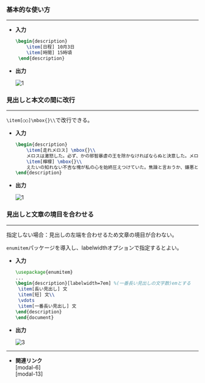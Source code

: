 <!-- 6 -->
<!--見出し付き箇条書き(description環境)-->

### 基本的な使い方

---

- **入力**
    
    ```latex
    \begin{description}
        \item[日程] 10月3日
        \item[時間] 15時頃
     \end{description}
    ```
    
- **出力**
    
    ![1](./CheatSheet/align-environment/1.png)
    

### **見出しと本文の間に改行**

---

`\item[○○]\mbox{}\\`で改行できる。

- **入力**
    
    ```latex
    \begin{description}
        \item[走れメロス] \mbox{}\\
        メロスは激怒した。必ず、かの邪智暴虐の王を除かなければならぬと決意した。メロスは、村の牧人である。笛を吹き、羊と遊んで暮して来た。けれども邪悪に対しては、人一倍に敏感であった。(太宰治、1940年より)
        \item[檸檬] \mbox{}\\
        えたいの知れない不吉な塊が私の心を始終圧えつけていた。焦躁と言おうか、嫌悪と言おうか---酒を飲んだあとに宿酔があるように、酒を毎日飲んでいると宿酔に相当した時期がやって来る。それが来たのだ。(梶井基次郎、1931年より)
    \end{description}
    ```
    
- **出力**
    
    ![1](./CheatSheet/align-environment/2.png)
    

### 見出しと文章の境目を合わせる

---

指定しない場合：見出しの左端を合わせるため文章の境目が合わない。

`enumitem`パッケージを導入し、labelwidthオプションで指定するとよい。

- **入力**
    
    ```latex
    \usepackage{enumitem}
    ...
    \begin{description}[labelwidth=7em] %(一番長い見出しの文字数)emとする
     \item[長い見出し] 文
     \item[短] 文\\
     \vdots
     \item[一番長い見出し] 文
    \end{description}
    \end{document}
    ```
    

- **出力**
    
    ![3](./CheatSheet/align-environment/3.png)

---

- **関連リンク**
  <div class="related-link-wrapper">
    [modal-6]<!--記号付き箇条書き(item環境)--><br>
    [modal-13]<!--番号付き箇条書き(enumitem環境)-->
  </div>
    